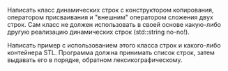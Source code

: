 
Написать класс динамических строк с конструктором копирования, оператором присваивания
и "внешним" оператором сложения двух строк. Сам класс не должен использовать в своей
основе какую-либо другую реализацию динамических строк (std::string no-no!).

Написать пример с использованием этого класса строк и какого-либо контейнера STL.
Программа должна принимать список строк, затем выдавать его в порядке, обратном лексикографическому.

